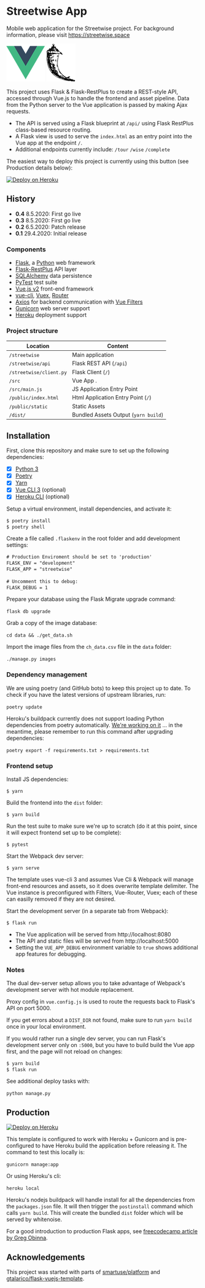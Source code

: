 # Streetwise App

Mobile web application for the Streetwise project. For background information, please visit https://streetwise.space

![Vue Logo](/docs/vue-logo.png "Vue Logo") ![Flask Logo](/docs/flask-logo.png "Flask Logo")

This project uses Flask & Flask-RestPlus to create a REST-style API, accessed through Vue.js to handle the frontend and asset pipeline. Data from the Python server to the Vue application is passed by making Ajax requests.

- The API is served using a Flask blueprint at `/api/` using Flask RestPlus class-based resource routing.
- A Flask view is used to serve the `index.html` as an entry point into the Vue app at the endpoint `/`.
- Additional endpoints currently include: `/tour` `/wise` `/complete`

The easiest way to deploy this project is currently using this button (see Production details below):

[![Deploy on Heroku](https://www.herokucdn.com/deploy/button.svg)](https://heroku.com/deploy?template=https://github.com/streetwise/streetwise-app)

## History

- **0.4** 8.5.2020: First go live
- **0.3** 8.5.2020: First go live
- **0.2** 6.5.2020: Patch release
- **0.1** 29.4.2020: Initial release

### Components

* [Flask](https://flask.palletsprojects.com/), a [Python](https://python.org) web framework
* [Flask-RestPlus](https://flask-restplus.readthedocs.io/en/stable/) API layer
* [SQLAlchemy](https://docs.sqlalchemy.org/) data persistence
* [PyTest](https://pytest.org) test suite
* [Vue.js v2](https://vuejs.org/v2/guide/) front-end framework
* [vue-cli](https://github.com/vuejs/vue-cli/blob/dev/docs/README.md), [Vuex](https://vuex.vuejs.org/), [Router](https://router.vuejs.org/)
* [Axios](https://github.com/axios/axios/) for backend communication with [Vue Filters](https://vuejs.org/v2/guide/filters.html)
* [Gunicorn](https://gunicorn.org/) web server support
* [Heroku](https://heroku.com) deployment support

### Project structure

| Location                |  Content                             |
|-------------------------|--------------------------------------|
| `/streetwise`           | Main application                     |
| `/streetwise/api`       | Flask REST API (`/api`)              |
| `/streetwise/client.py` | Flask Client (`/`)                   |
| `/src`                  | Vue App .                            |
| `/src/main.js`          | JS Application Entry Point           |
| `/public/index.html`    | Html Application Entry Point (`/`)   |
| `/public/static`        | Static Assets                        |
| `/dist/`                | Bundled Assets Output (`yarn build`) |

## Installation

First, clone this repository and make sure to set up the following dependencies:

- [X] [Python 3](https://python.org)
- [X] [Poetry](https://python-poetry.org/docs/)
- [X] [Yarn](https://yarnpkg.com/en/docs/install)
- [X] [Vue CLI 3](https://cli.vuejs.org/guide/installation.html) (optional)
- [X] [Heroku CLI](https://devcenter.heroku.com/articles/heroku-cli) (optional)

Setup a virtual environment, install dependencies, and activate it:

```
$ poetry install
$ poetry shell
```

Create a file called `.flaskenv` in the root folder and add development settings:

```
# Production Enviroment should be set to 'production'
FLASK_ENV = "development"
FLASK_APP = "streetwise"

# Uncomment this to debug:
FLASK_DEBUG = 1
```

Prepare your database using the Flask Migrate upgrade command:

`flask db upgrade`

Grab a copy of the image database:

`cd data && ./get_data.sh`

Import the image files from the `ch_data.csv` file in the `data` folder:

`./manage.py images`

### Dependency management

We are using poetry (and GitHub bots) to keep this project up to date. To check if you have the latest versions of upstream libraries, run:

`poetry update`

Heroku's buildpack currently does not support loading Python dependencies from poetry automatically. [We're working on it](https://github.com/heroku/heroku-buildpack-python/issues/796#issuecomment-611198469) ... in the meantime, please remember to run this command after upgrading dependencies:

`poetry export -f requirements.txt > requirements.txt`

### Frontend setup

Install JS dependencies:

```
$ yarn
```

Build the frontend into the `dist` folder:

```
$ yarn build
```

Run the test suite to make sure we're up to scratch (do it at this point, since it will expect frontend set up to be complete):

```
$ pytest
```

Start the Webpack dev server:

```
$ yarn serve
```

The template uses vue-cli 3 and assumes Vue Cli & Webpack will manage front-end resources and assets, so it does overwrite template delimiter. The Vue instance is preconfigured with Filters, Vue-Router, Vuex; each of these can easilly removed if they are not desired.

Start the development server (in a separate tab from Webpack):

```
$ flask run
```

- The Vue application will be served from http://localhost:8080
- The API and static files will be served from http://localhost:5000
- Setting the `VUE_APP_DEBUG` environment variable to `true` shows additional app features for debugging.

### Notes

The dual dev-server setup allows you to take advantage of Webpack's development server with hot module replacement.

Proxy config in `vue.config.js` is used to route the requests back to Flask's API on port 5000.

If you get errors about a `DIST_DIR` not found, make sure to run `yarn build` once in your local environment.

If you would rather run a single dev server, you can run Flask's development server only on `:5000`, but you have to build build the Vue app first, and the page will not reload on changes:

```
$ yarn build
$ flask run
```

See additional deploy tasks with:

`python manage.py`

## Production

[![Deploy on Heroku](https://www.herokucdn.com/deploy/button.svg)](https://heroku.com/deploy?template=https://github.com/streetwise/streetwise-app)

This template is configured to work with Heroku + Gunicorn and is pre-configured to have Heroku build the application before releasing it. The command to test this locally is:

`gunicorn manage:app`

Or using Heroku's cli:

`heroku local`

Heroku's nodejs buildpack will handle install for all the dependencies from the `packages.json` file.
It will then trigger the `postinstall` command which calls `yarn build`.
This will create the bundled `dist` folder which will be served by whitenoise.

For a good introduction to production Flask apps, see [freecodecamp article by Greg Obinna](https://www.freecodecamp.org/news/structuring-a-flask-restplus-web-service-for-production-builds-c2ec676de563/).

## Acknowledgements

This project was started with parts of [smartuse/platform](https://github.com/smartuse/platform) and [gtalarico/flask-vuejs-template](https://github.com/gtalarico/flask-vuejs-template).
